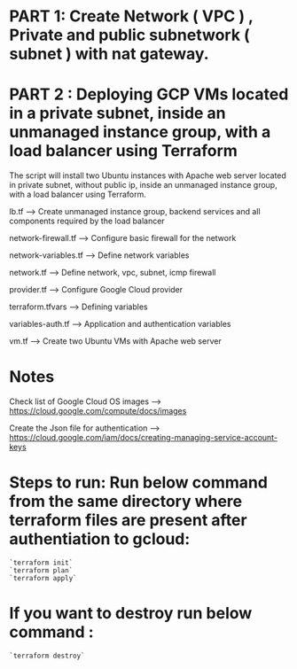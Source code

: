 # PART 1:  Create Network ( VPC ) , Private and public subnetwork ( subnet ) with nat gateway.

# PART 2 : Deploying GCP VMs located in a private subnet, inside an unmanaged instance group, with a load balancer using Terraform

The script will install two Ubuntu instances with Apache web server located in private subnet, without public ip, inside an unmanaged instance group, with a load balancer using Terraform. 

lb.tf --> Create unmanaged instance group, backend services and all components required by the load balancer 

network-firewall.tf --> Configure basic firewall for the network

network-variables.tf --> Define network variables

network.tf --> Define network, vpc, subnet, icmp firewall

provider.tf --> Configure Google Cloud provider

terraform.tfvars --> Defining variables 

variables-auth.tf --> Application and authentication variables

vm.tf --> Create two Ubuntu VMs with Apache web server

# Notes

Check list of Google Cloud OS images --> https://cloud.google.com/compute/docs/images

Create the Json file for authentication --> https://cloud.google.com/iam/docs/creating-managing-service-account-keys

# Steps to run: Run below command from the same directory where terraform files are present after authentiation to gcloud:

	`terraform init`
	`terraform plan`
	`terraform apply`

# If you want to destroy  run below command :

	`terraform destroy`
